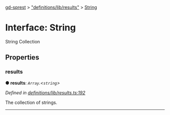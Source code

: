 [gd-sprest](../README.md) > ["definitions/lib/results"](../modules/_definitions_lib_results_.md) > [String](../interfaces/_definitions_lib_results_.string.md)



# Interface: String


String Collection


## Properties
<a id="results"></a>

###  results

**●  results**:  *`Array`.<`string`>* 

*Defined in [definitions/lib/results.ts:192](https://github.com/gunjandatta/sprest/blob/3de79f1/src/definitions/lib/results.ts#L192)*



The collection of strings.




___


